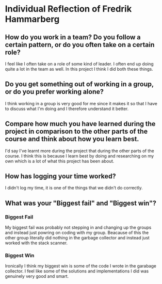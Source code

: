 # Individual Reflection of Fredrik Hammarberg
## How do you work in a team? Do you follow a certain pattern, or do you often take on a certain role?
I feel like I often take on a role of some kind of leader. I often end up doing quite a lot in the team as well.
In this project I think I did both these things.
## Do you get something out of working in a group, or do you prefer working alone?
I think working in a group is very good for me since it makes it so that I have to discuss what I'm doing and I
therefore understand it better.
## Compare how much you have learned during the project in comparison to the other parts of the course and think about how you learn best.
I'd say I've learnt more during the project that during the other parts of the course. I think this is because 
I learn best by doing and researching on my own which is a lot of what this project has been about.
## How has logging your time worked?
I didn't log my time, it is one of the things that we didn't do correctly.
## What was your "Biggest fail" and "Biggest win"?
### Biggest Fail
My biggest fail was probably not stepping in and changing up the groups and instead just powring on coding with
my group. Beacause of this the other group literally did nothing in the garbage collector and instead just
worked with the stack scanner.
### Biggest Win
Ironically I think my biggest win is some of the code I wrote in the garabage collector. I feel like some of the
solutions and implementations I did was genuinely very good and smart.
